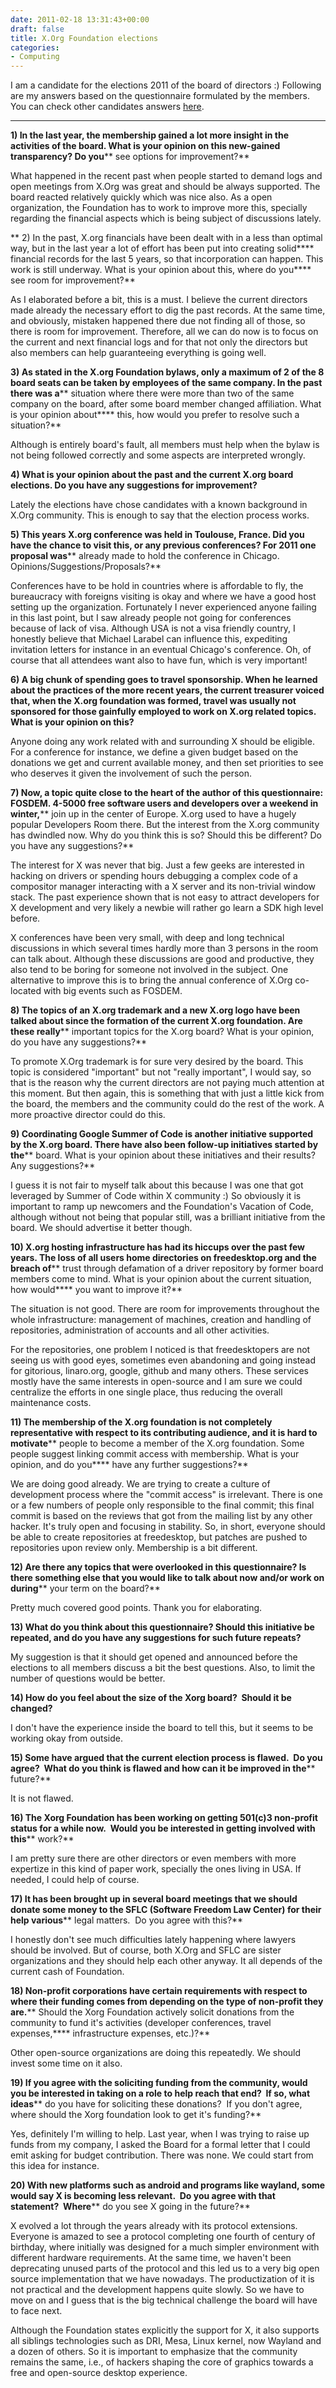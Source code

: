 ```yaml
---
date: 2011-02-18 13:31:43+00:00
draft: false
title: X.Org Foundation elections
categories:
- Computing
---
```


I am a candidate for the elections 2011 of the board of directors :) Following are my answers based on the questionnaire formulated by the members. You can check other candidates answers [here](http://www.x.org/wiki/BoardOfDirectors/Elections/2011/qa).

---

**1) In the last year, the membership gained a lot more insight in the activities of the board. What is your opinion on this new-gained transparency? Do you**** see options for improvement?**

What happened in the recent past when people started to demand logs and open meetings from X.Org was great and should be always supported. The board reacted relatively quickly which was nice also. As a open organization, the Foundation has to work to improve more this, specially regarding the financial aspects which is being subject of discussions lately.

** 2) In the past, X.org financials have been dealt with in a less than optimal way, but in the last year a lot of effort has been put into creating solid**** financial records for the last 5 years, so that incorporation can happen. This work is still underway. What is your opinion about this, where do you**** see room for improvement?**

As I elaborated before a bit, this is a must. I believe the current directors made already the necessary effort to dig the past records. At the same time, and obviously, mistaken happened there due not finding all of those, so there is room for improvement. Therefore, all we can do now is to focus on the current and next financial logs and for that not only the directors but also members can help guaranteeing everything is going well.

**3) As stated in the X.org Foundation bylaws, only a maximum of 2 of the 8 board seats can be taken by employees of the same company. In the past there was a**** situation where there were more than two of the same company on the board, after some board member changed affiliation. What is your opinion about**** this, how would you prefer to resolve such a situation?**

Although is entirely board's fault, all members must help when the bylaw is not being followed correctly and some aspects are interpreted wrongly.

**4) What is your opinion about the past and the current X.org board elections. Do you have any suggestions for improvement?**

Lately the elections have chose candidates with a known background in X.Org community. This is enough to say that the election process works.

**5) This years X.org conference was held in Toulouse, France. Did you have the chance to visit this, or any previous conferences? For 2011 one proposal was**** already made to hold the conference in Chicago. Opinions/Suggestions/Proposals?**

Conferences have to be hold in countries where is affordable to fly, the bureaucracy with foreigns visiting is okay and where we have a good host setting up the organization. Fortunately I never experienced anyone failing in this last point, but I saw already people not going for conferences because of lack of visa. Although USA is not a visa friendly country, I honestly believe that Michael Larabel can influence this, expediting invitation letters for instance in an eventual Chicago's conference. Oh, of course that all attendees want also to have fun, which is very important!

**6) A big chunk of spending goes to travel sponsorship. When he learned about the practices of the more recent years, the current treasurer voiced that, when the X.org foundation was formed, travel was usually not sponsored for those gainfully employed to work on X.org related topics. What is your opinion on this?**

Anyone doing any work related with and surrounding X should be eligible. For a conference for instance, we define a given budget based on the donations we get and current available money, and then set priorities to see who deserves it given the involvement of such the person.

**7) Now, a topic quite close to the heart of the author of this questionnaire: FOSDEM. 4-5000 free software users and developers over a weekend in winter,**** join up in the center of Europe. X.org used to have a hugely popular Developers Room there. But the interest from the X.org community has dwindled now. Why do you think this is so? Should this be different? Do you have any suggestions?**

The interest for X was never that big. Just a few geeks are interested in hacking on drivers or spending hours debugging a complex code of a compositor manager interacting with a X server and its non-trivial window stack. The past experience shown that is not easy to attract developers for X development and very likely a newbie will rather go learn a SDK high level before.

X conferences have been very small, with deep and long technical discussions in which several times hardly more than 3 persons in the room can talk about. Although these discussions are good and productive, they also tend to be boring for someone not involved in the subject. One alternative to improve this is to bring the annual conference of X.Org co-located with big events such as FOSDEM.


**8) The topics of an X.org trademark and a new X.org logo have been talked about since the formation of the current X.org foundation. Are these really**** important topics for the X.org board? What is your opinion, do you have any suggestions?**

To promote X.Org trademark is for sure very desired by the board. This topic is considered "important" but not "really important", I would say, so that is the reason why the current directors are not paying much attention at this moment. But then again, this is something that with just a little kick from the board, the members and the community could do the rest of the work. A more proactive director could do this.

**9) Coordinating Google Summer of Code is another initiative supported by the X.org board. There have also been follow-up initiatives started by the**** board. What is your opinion about these initiatives and their results? Any suggestions?**

I guess it is not fair to myself talk about this because I was one that got leveraged by Summer of Code within X community :) So obviously it is important to ramp up newcomers and the Foundation's Vacation of Code, although without not being that popular still, was a brilliant initiative from the board. We should advertise it better though.

**10) X.org hosting infrastructure has had its hiccups over the past few years. The loss of all users home directories on freedesktop.org and the breach of**** trust through defamation of a driver repository by former board members come to mind. What is your opinion about the current situation, how would**** you want to improve it?**

The situation is not good. There are room for improvements throughout the whole infrastructure: management of machines, creation and handling of repositories, administration of accounts and all other activities.

For the repositories, one problem I noticed is that freedesktopers are not seeing us with good eyes, sometimes even abandoning and going instead for gitorious, linaro.org, google, github and many others. These services mostly have the same interests in open-source and I am sure we could centralize the efforts in one single place, thus reducing the overall maintenance costs.

**11) The membership of the X.org foundation is not completely representative with respect to its contributing audience, and it is hard to motivate**** people to become a member of the X.org foundation. Some people suggest linking commit access with membership. What is your opinion, and do you**** have any further suggestions?**

We are doing good already. We are trying to create a culture of development process where the "commit access" is irrelevant. There is one or a few numbers of people only responsible to the final commit; this final commit is based on the reviews that got from the mailing list by any other hacker. It's truly open and focusing in stability. So, in short, everyone should be able to create repositories at freedesktop, but patches are pushed to repositories upon review only. Membership is a bit different.

**12) Are there any topics that were overlooked in this questionnaire? Is there something else that you would like to talk about now and/or work on during**** your term on the board?**

Pretty much covered good points. Thank you for elaborating.

**13) What do you think about this questionnaire? Should this initiative be repeated, and do you have any suggestions for such future repeats?**

My suggestion is that it should get opened and announced before the elections to all members discuss a bit the best questions. Also, to limit the number of questions would be better.


**14) How do you feel about the size of the Xorg board?  Should it be changed?**

I don't have the experience inside the board to tell this, but it seems to be working okay from outside.


**15) Some have argued that the current election process is flawed.  Do you agree?  What do you think is flawed and how can it be improved in the**** future?**

It is not flawed.

**16) The Xorg Foundation has been working on getting 501(c)3 non-profit status for a while now.  Would you be interested in getting involved with this**** work?**

I am pretty sure there are other directors or even members with more expertize in this kind of paper work, specially the ones living in USA. If needed, I could help of course.


**17) It has been brought up in several board meetings that we should donate some money to the SFLC (Software Freedom Law Center) for their help various**** legal matters.  Do you agree with this?**

I honestly don't see much difficulties lately happening where lawyers should be involved. But of course, both X.Org and SFLC are sister organizations and they should help each other anyway. It all depends of the current cash of Foundation.

**18) Non-profit corporations have certain requirements with respect to where their funding comes from depending on the type of non-profit they are.**** Should the Xorg Foundation actively solicit donations from the community to fund it's activities (developer conferences, travel expenses,**** infrastructure expenses, etc.)?**

Other open-source organizations are doing this repeatedly. We should invest some time on it also.


**19) If you agree with the soliciting funding from the community, would you be interested in taking on a role to help reach that end?  If so, what ideas**** do you have for soliciting these donations?  If you don't agree, where should the Xorg foundation look to get it's funding?**

Yes, definitely I'm willing to help. Last year, when I was trying to raise up funds from my company, I asked the Board for a formal letter that I could emit asking for budget contribution. There was none. We could start from this idea for instance.

**20) With new platforms such as android and programs like wayland, some would say X is becoming less relevant.  Do you agree with that statement?  Where**** do you see X going in the future?**

X evolved a lot through the years already with its protocol extensions. Everyone is amazed to see a protocol completing one fourth of century of birthday, where initially was designed for a much simpler environment with different hardware requirements. At the same time, we haven't been deprecating unused parts of the protocol and this led us to a very big open source implementation that we have nowadays. The productization of it is not practical and the development happens quite slowly. So we have to move on and I guess that is the big technical challenge the board will have to face next.

Although the Foundation states explicitly the support for X, it also supports all siblings technologies such as DRI, Mesa, Linux kernel, now Wayland and a dozen of others. So it is important to emphasize that the community remains the same, i.e., of hackers shaping the core of graphics towards a free and open-source desktop experience.
